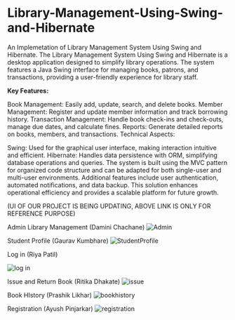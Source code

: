 # Library-Management-Using-Swing-and-Hibernate
An Implemetation of Library Management System Using Swing and Hibernate.
The Library Management System Using Swing and Hibernate is a desktop application designed to simplify library operations. The system features a Java Swing interface for managing books, patrons, and transactions, providing a user-friendly experience for library staff.

**Key Features:**

Book Management: Easily add, update, search, and delete books.
Member Management: Register and update member information and track borrowing history.
Transaction Management: Handle book check-ins and check-outs, manage due dates, and calculate fines.
Reports: Generate detailed reports on books, members, and transactions.
Technical Aspects:

Swing: Used for the graphical user interface, making interaction intuitive and efficient.
Hibernate: Handles data persistence with ORM, simplifying database operations and queries.
The system is built using the MVC pattern for organized code structure and can be adapted for both single-user and multi-user environments. Additional features include user authentication, automated notifications, and data backup. This solution enhances operational efficiency and provides a scalable platform for future growth.

(UI OF OUR PROJECT IS BEING UPDATING, ABOVE LINK IS ONLY FOR REFERENCE PURPOSE)

Admin Library Management (Damini Chachane)
![Admin](https://github.com/user-attachments/assets/1554ee62-aadc-4dcc-9d2a-2c2e8b9acf85)

Student Profile (Gaurav Kumbhare)
![StudentProfile](https://github.com/user-attachments/assets/34d5dbf8-8880-4344-910b-c984882b9682)

Log in (Riya Patil)

![log in](https://github.com/user-attachments/assets/4c9b74da-2b17-48e7-a8d8-4c526d061a94)

Issue and Return Book (Ritika Dhakate)
![issue](https://github.com/user-attachments/assets/11ea692d-208a-4dab-b337-d28fd1895afa)

Book HIstory (Prashik Likhar)
![bookhistory](https://github.com/user-attachments/assets/b97f2432-65b2-4131-a285-748fb2a3cacf)

Registration (Ayush Pinjarkar)
![registration](https://github.com/user-attachments/assets/ad0adc0c-518b-4810-85ee-fb2998cca00c)



